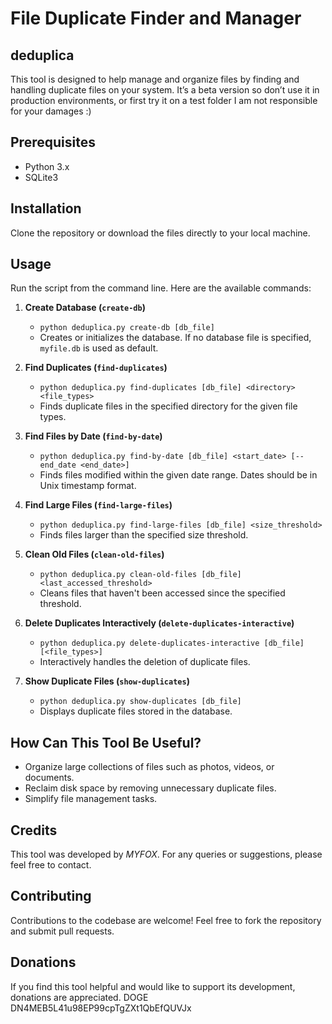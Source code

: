 # File Duplicate Finder and Manager
## deduplica

This tool is designed to help manage and organize files by finding and handling duplicate files on your system. It’s a beta version so don’t use it in production environments, or first try it on a test folder
I am not responsible for your damages :)

## Prerequisites

- Python 3.x
- SQLite3

## Installation

Clone the repository or download the files directly to your local machine.

## Usage

Run the script from the command line. Here are the available commands:

1. **Create Database (`create-db`)**
   - `python deduplica.py create-db [db_file]`
   - Creates or initializes the database. If no database file is specified, `myfile.db` is used as default.

2. **Find Duplicates (`find-duplicates`)**
   - `python deduplica.py find-duplicates [db_file] <directory> <file_types>`
   - Finds duplicate files in the specified directory for the given file types.

3. **Find Files by Date (`find-by-date`)**
   - `python deduplica.py find-by-date [db_file] <start_date> [--end_date <end_date>]`
   - Finds files modified within the given date range. Dates should be in Unix timestamp format.

4. **Find Large Files (`find-large-files`)**
   - `python deduplica.py find-large-files [db_file] <size_threshold>`
   - Finds files larger than the specified size threshold.

5. **Clean Old Files (`clean-old-files`)**
   - `python deduplica.py clean-old-files [db_file] <last_accessed_threshold>`
   - Cleans files that haven't been accessed since the specified threshold.

6. **Delete Duplicates Interactively (`delete-duplicates-interactive`)**
   - `python deduplica.py delete-duplicates-interactive [db_file] [<file_types>]`
   - Interactively handles the deletion of duplicate files.

7. **Show Duplicate Files (`show-duplicates`)**
   - `python deduplica.py show-duplicates [db_file]`
   - Displays duplicate files stored in the database.

## How Can This Tool Be Useful?

- Organize large collections of files such as photos, videos, or documents.
- Reclaim disk space by removing unnecessary duplicate files.
- Simplify file management tasks.

## Credits

This tool was developed by _MYFOX_. For any queries or suggestions, please feel free to contact.

## Contributing

Contributions to the codebase are welcome! Feel free to fork the repository and submit pull requests.

## Donations

If you find this tool helpful and would like to support its development, donations are appreciated. 
DOGE DN4MEB5L41u98EP99cpTgZXt1QbEfQUVJx
